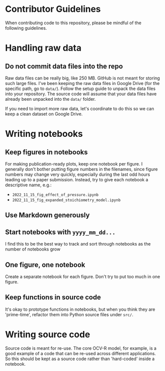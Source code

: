 # Contributor Guidelines

When contributing code to this repository, please be mindful of the following guidelines.

# Handling raw data

## Do not commit data files into the repo

Raw data files can be really big, like 250 MB. GitHub is not meant for storing such large files. I've been keeping the raw data files in Google Drive (for the specific path, go to `data/`). Follow the setup guide to unpack the data files into your repository. The source code will assume that your data files have already been unpacked into the `data/` folder.

If you need to import more raw data, let's coordinate to do this so we can keep a clean dataset on Google Drive.

# Writing notebooks

## Keep figures in notebooks

For making publication-ready plots, keep one notebook per figure. I generally don't bother putting figure numbers in the filenames, since figure numbers may change very quickly, especially during the last odd hours leading up to a paper submission. Instead, try to give each notebook a descriptive name, e.g.:
  - `2022_11_15_fig_effect_of_pressure.ipynb`
  - `2022_11_15_fig_expanded_stoichiometry_model.ipynb`

## Use Markdown generously

## Start notebooks with `yyyy_mm_dd...`

I find this to be the best way to track and sort through notebooks as the number of notebooks grow

## One figure, one notebook

Create a separate notebook for each figure. Don't try to put too much in one
figure.

## Keep functions in source code

It's okay to prototype functions in notebooks, but when you think they are 'prime-time',
refactor them into Python source files under `src/`.


# Writing source code

Source code is meant for re-use. The core OCV-R model, for example, is a good example of a code that can be re-used across different applications. So this should be kept as a source code rather than 'hard-coded' inside a notebook. 
